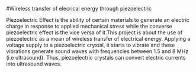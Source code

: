 #Wireless transfer of elecrical energy through piezoelectric


Piezoelectric Effect is the ability of certain materials to generate an electric charge in response to applied mechanical stress while the converse piezoelectric effect is the vice versa of it.This project is about the use of piezoelectric as a mean of wireless transfer of electrical energy. Applying a voltage supply to a  piezoelectric crystal, it starts to vibrate and these vibrations generate sound waves with frequencies between 1.5 and 8 MHz (i.e ultrasound). Thus, piezoelectric crystals can convert electric currents into ultrasound waves.


